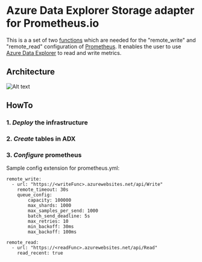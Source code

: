 # Azure Data Explorer Storage adapter for Prometheus.io

This is a a set of two [functions](https://azure.microsoft.com/en-us/services/functions/) which are needed for the "remote_write" and "remote_read" configuration of [Prometheus](https://prometheus.io/). It enables the user to use [Azure Data Explorer](https://azure.microsoft.com/en-us/services/data-explorer/) to read and write metrics.

## Architecture
![Alt text](https://raw.githubusercontent.com/cosh/PrometheusToAdx/master/pic/prometheusArch.svg?sanitize=true)

## HowTo

### 1. *Deploy* the infrastructure
### 2. *Create* tables in ADX
### 3. *Configure* prometheus

Sample config extension for prometheus.yml:
``` 
remote_write:
  - url: "https://<writeFunc>.azurewebsites.net/api/Write"
    remote_timeout: 30s
    queue_config:
        capacity: 100000
        max_shards: 1000
        max_samples_per_send: 1000
        batch_send_deadline: 5s
        max_retries: 10
        min_backoff: 30ms
        max_backoff: 100ms

remote_read:
  - url: "https://<readFunc>.azurewebsites.net/api/Read" 
    read_recent: true
```

